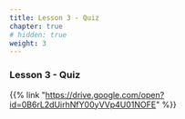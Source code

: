 ```yaml
---
title: Lesson 3 - Quiz
chapter: true
# hidden: true 
weight: 3
---
```


### Lesson 3 - Quiz

{{% link "https://drive.google.com/open?id=0B6rL2dUirhNfY00yVVp4U01NOFE" %}}
